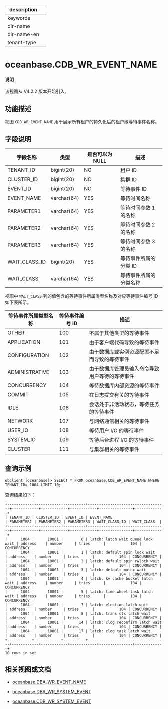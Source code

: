 |description||
|---|---|
|keywords||
|dir-name||
|dir-name-en||
|tenant-type||

# oceanbase.CDB_WR_EVENT_NAME

<main id="notice" type='explain'>
<h4>说明</h4>
<p>该视图从 V4.2.2 版本开始引入。</p>
</main>

## 功能描述

视图 `CDB_WR_EVENT_NAME` 用于展示所有租户的持久化后的租户级等待事件名称。

## 字段说明

| **字段名称**  | **类型**    | **是否可以为 NULL** | **描述**                               |
|---------------|-------------|---------------------|----------------------------------------|
| TENANT_ID     | bigint(20)  | NO   |  租户 ID |
| CLUSTER_ID    | bigint(20)  | NO   |  集群 ID  |
| EVENT_ID      | bigint(20)  | NO   |  等待事件 ID   |
| EVENT_NAME    | varchar(64) | YES  |  等待时间名称    |
| PARAMETER1    | varchar(64) | YES  |  等待时间参数 1 的名称   |
| PARAMETER2    | varchar(64) | YES  |  等待时间参数 2 的名称   |
| PARAMETER3    | varchar(64) | YES  |  等待时间参数 3 的名称   |
| WAIT_CLASS_ID | bigint(20)  | YES  |  等待事件所属的分类 ID     |
| WAIT_CLASS    | varchar(64) | YES  |  等待事件所属的分类名称   |

视图中 `WAIT_CLASS` 列的值包含的等待事件所属类型名称及对应等待事件编号 ID 如下表所示。

| 等待事件所属类型名称 | 等待事件编号 ID | 描述 |
|------|----|------|
| OTHER | 100 | 不属于其他类型的等待事件 |
| APPLICATION | 101 | 由于客户端代码导致的等待事件 |
| CONFIGURATION | 102 | 由于数据库或实例资源配置不足而导致的等待事件 |
| ADMINISTRATIVE | 103 | 由于数据库管理员输入命令导致用户等待的等待事件|
| CONCURRENCY | 104 | 等待数据库内部资源的等待事件 |
| COMMIT | 105 | 在日志提交有关的等待事件 |
| IDLE | 106 | 会话处于非活动状态，等待任务的等待事件 |
| NETWORK | 107 | 与网络通信相关的等待事件 |
| USER_IO | 108 | 等待用户 I/O 的等待事件 |
| SYSTEM_IO | 109 | 等待后台进程 I/O 的等待事件 |
| CLUSTER | 111 | 与集群相关的等待事件|

## 查询示例

```shell
obclient [oceanbase]> SELECT * FROM oceanbase.CDB_WR_EVENT_NAME WHERE TENANT_ID= 1004 LIMIT 10;
```

查询结果如下：

```shell
+-----------+------------+----------+-----------------------------------+------------+------------+------------+---------------+-------------+
| TENANT_ID | CLUSTER_ID | EVENT_ID | EVENT_NAME                        | PARAMETER1 | PARAMETER2 | PARAMETER3 | WAIT_CLASS_ID | WAIT_CLASS  |
+-----------+------------+----------+-----------------------------------+------------+------------+------------+---------------+-------------+
|      1004 |      10001 |        0 | latch: latch wait queue lock wait | address    | number     | tries      |           104 | CONCURRENCY |
|      1004 |      10001 |        1 | latch: default spin lock wait     | address    | number     | tries      |           104 | CONCURRENCY |
|      1004 |      10001 |        2 | latch: default spin rwlock wait   | address    | number     | tries      |           104 | CONCURRENCY |
|      1004 |      10001 |        3 | latch: default mutex wait         | address    | number     | tries      |           104 | CONCURRENCY |
|      1004 |      10001 |        4 | latch: kv cache bucket latch wait | address    | number     | tries      |           104 | CONCURRENCY |
|      1004 |      10001 |        5 | latch: time wheel task latch wait | address    | number     | tries      |           104 | CONCURRENCY |
|      1004 |      10001 |        7 | latch: election latch wait        | address    | number     | tries      |           104 | CONCURRENCY |
|      1004 |      10001 |        8 | latch: trans ctx latch wait       | address    | number     | tries      |           104 | CONCURRENCY |
|      1004 |      10001 |       14 | latch: clog reconfirm latch wait  | address    | number     | tries      |           104 | CONCURRENCY |
|      1004 |      10001 |       17 | latch: clog task latch wait       | address    | number     | tries      |           104 | CONCURRENCY |
+-----------+------------+----------+-----------------------------------+------------+------------+------------+---------------+-------------+
10 rows in set
```

## 相关视图或文档

* [oceanbase.DBA_WR_EVENT_NAME](27200.o-dba_wr_event_name-of-sys-tenant.md)

* [oceanbase.DBA_WR_SYSTEM_EVENT](27900.o-dba_wr_system_event-of-sys-tenant.md)

* [oceanbase.CDB_WR_SYSTEM_EVENT](14200.o-cdb_wr_system_event-of-sys-tenant.md)

